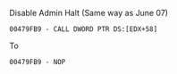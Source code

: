 Disable Admin Halt (Same way as June 07)

    00479FB9 - CALL DWORD PTR DS:[EDX+58]

To

    00479FB9 - NOP
